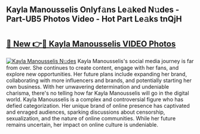 ## Kayla Manousselis Onlyf𝚊ns Le𝚊ked N𝚞des - Part-UB5 Photos Video - Hot Part Le𝚊ks tnQjH

# <h2><a href="http://ac44322.deff.icu/?id=Kayla+Manousselis">🔗 New 👉🔴 Kayla Manousselis VIDEO Photos</a></h2>

[![Kayla Manousselis N𝚞des](https://i.imgur.com/rIISA9y.gif)](http://ac44322.deff.icu/?id=Kayla+Manousselis)
Kayla Manousselis's social media journey is far from over. She continues to create content, engage with her fans, and explore new opportunities. Her future plans include expanding her brand, collaborating with more influencers and brands, and potentially starting her own business. With her unwavering determination and undeniable charisma, there's no telling how far Kayla Manousselis will go in the digital world. Kayla Manousselis is a complex and controversial figure who has defied categorization. Her unique brand of online presence has captivated and enraged audiences, sparking discussions about censorship, sexualization, and the nature of online communities. While her future remains uncertain, her impact on online culture is undeniable.
